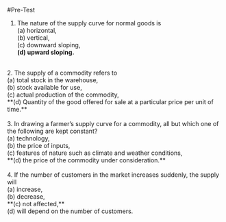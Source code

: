 #Pre-Test
<br>
1. The nature of the supply curve for normal goods is <br>
(a) horizontal, <br>
(b) vertical, <br>
(c) downward sloping, <br>
**(d) upward sloping.** <br>
<br>
2. The supply of a commodity refers to <br>
(a) total stock in the warehouse, <br>
(b) stock available for use, <br>
(c) actual production of the commodity, <br>
**(d) Quantity of the good offered for sale at a particular price per unit of time.** <br>
<br>
3. In drawing a farmer’s supply curve for a commodity, all but which one of the following are kept constant? <br>
(a) technology, <br>
(b) the price of inputs, <br>
(c) features of nature such as climate and weather conditions, <br>
**(d) the price of the commodity under consideration.** <br>
<br>
4. If the number of customers in the market increases suddenly, the supply will <br>
(a) increase, <br>
(b) decrease, <br>
**(c) not affected,** <br>
(d) will depend on the number of customers. <br>
<br>
